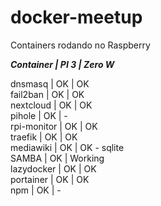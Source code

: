 # docker-meetup

Containers rodando no Raspberry 

***Container	|  PI 3	| Zero W***

dnsmasq 	    |  OK	  |  OK\
fail2ban	    |  OK	  |  OK\
nextcloud	    |  OK	  |  OK\
pihole		    |  OK	  |  -\
rpi-monitor	  |  OK	  |  OK\
traefik		    |  OK	  |  OK\
mediawiki	    |  OK	  |  OK - sqlite\
SAMBA		      |  OK	  |  Working\
lazydocker	  |  OK	  |  OK\
portainer	    |  OK	  |  OK\
npm           |  OK   |   -
